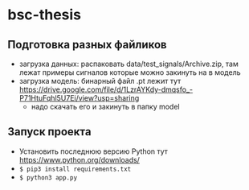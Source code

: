 # bsc-thesis

## Подготовка разных файликов
+ загрузка данных: распаковать data/test_signals/Archive.zip, там лежат примеры сигналов которые можно закинуть на в модель  
+ загрузка модель: бинарный файл .pt лежит тут https://drive.google.com/file/d/1LzrAYKdy-dmqsfo_-P71HtuFqhl5U7Ei/view?usp=sharing
  * надо скачать его и закинуть в папку model

## Запуск проекта
+ Установить последнюю версию Python тут https://www.python.org/downloads/
+ ```$ pip3 install requirements.txt```
+ ```$ python3 app.py```
